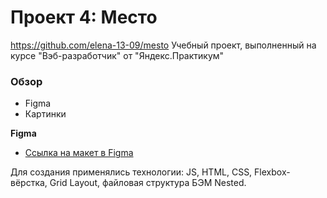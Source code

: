 # Проект 4: Место
https://github.com/elena-13-09/mesto
Учебный проект, выполненный на курсе "Вэб-разработчик" от "Яндекс.Практикум"
### Обзор

* Figma
* Картинки

**Figma**

* [Ссылка на макет в Figma](https://www.figma.com/file/StZjf8HnoeLdiXS7dYrLAh/JavaScript.-Sprint-4)

Для создания применялись технологии: JS, HTML, CSS, Flexbox-вёрстка, Grid Layout, файловая структура БЭМ Nested.
